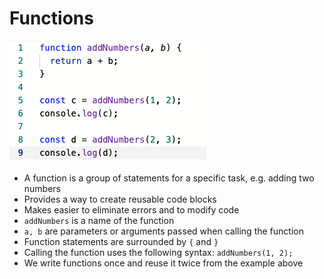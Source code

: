 # Functions

![](../assets/function.png)

* A function is a group of statements for a specific task, e.g. adding two numbers
* Provides a way to create reusable code blocks
* Makes easier to eliminate errors and to modify code
* `addNumbers` is a name of the function
* `a, b` are parameters or arguments passed when calling the function
* Function statements are surrounded by `{` and `}` 
* Calling the function uses the following syntax: `addNumbers(1, 2);`
* We write functions once and reuse it twice from the example above



